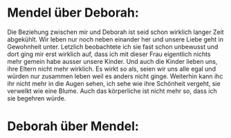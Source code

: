 Mendel über Deborah:
====================

Die Beziehung zwischen mir und Deborah ist seid schon wirklich langer Zeit abgekühlt.
Wir leben nur noch neben einander her und unsere Liebe geht in Gewohnheit unter.
Letzlich beobachtete ich sie fast schon unbewusst und dort ging mir erst wirklich auf,
dass ich mit dieser Frau eigentlich nichts mehr gemein habe ausser unsere Kinder.
Und auch die Kinder lieben uns, ihre Eltern nicht mehr wirklich.
Es wirkt so als, seien wir uns alle egal und würden nur zusammen leben weil es
anders nicht ginge.
Weiterhin kann ihc ihr nicht mehr in die Augen sehen, ich sehe wie ihre Schönheit
vergeht, sie verwelkt wie eine Blume. Auch das körperliche ist nicht mehr so, dass
ich sie begehren würde.

Deborah über Mendel:
====================

